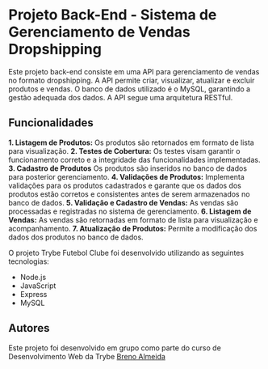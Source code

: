 # Projeto Back-End - Sistema de Gerenciamento de Vendas Dropshipping

Este projeto back-end consiste em uma API para gerenciamento de vendas no formato dropshipping. A API permite criar, visualizar, atualizar e excluir produtos e vendas. O banco de dados utilizado é o MySQL, garantindo a gestão adequada dos dados. A API segue uma arquitetura RESTful.

## Funcionalidades

  **1. Listagem de Produtos:** Os produtos são retornados em formato de lista para visualização.
  **2. Testes de Cobertura:** Os testes visam garantir o funcionamento correto e a integridade das funcionalidades implementadas.
  **3. Cadastro de Produtos** Os produtos são inseridos no banco de dados para posterior gerenciamento.
  **4. Validações de Produtos:** Implementa validações para os produtos cadastrados e garante que os dados dos produtos estão corretos e consistentes antes de serem armazenados no banco de dados.
  **5. Validação e Cadastro de Vendas:** As vendas são processadas e registradas no sistema de gerenciamento.
  **6. Listagem de Vendas:** As vendas são retornadas em formato de lista para visualização e acompanhamento.
  **7. Atualização de Produtos:** Permite a modificação dos dados dos produtos no banco de dados.

O projeto Trybe Futebol Clube foi desenvolvido utilizando as seguintes tecnologias:

- Node.js
- JavaScript
- Express
- MySQL

## Autores

Este projeto foi desenvolvido em grupo como parte do curso de Desenvolvimento Web da Trybe
[Breno Almeida](https://github.com/brenoealmeida)
